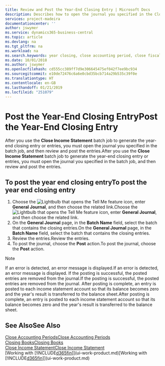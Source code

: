 ```yaml
---
title: Review and Post the Year-End Closing Entry | Microsoft Docs
description: Describes how to open the journal you specified in the Close Income Statement batch job, and then review and post the year-end closing entry.
services: project-madeira
documentationcenter: ''
author: jswymer
ms.service: dynamics365-business-central
ms.topic: article
ms.devlang: na
ms.tgt_pltfrm: na
ms.workload: na
ms.search.keywords: year closing, close accounting period, close fiscal year, bank account detailed trial balance
ms.date: 10/01/2018
ms.author: jswymer
ms.openlocfilehash: cd555cc389ff7d9e306645475ef042f7ee9bc934
ms.sourcegitcommit: e10de72476c6a6e0cbd35bcb714a29b535c39f0e
ms.translationtype: HT
ms.contentlocale: en-GB
ms.lasthandoff: 01/21/2019
ms.locfileid: "251079"
---
```

# <a name="post-the-year-end-closing-entry"></a><span data-ttu-id="b5255-103">Post the Year-End Closing Entry</span><span class="sxs-lookup"><span data-stu-id="b5255-103">Post the Year-End Closing Entry</span></span>
<span data-ttu-id="b5255-104">After you use the **Close Income Statement** batch job to generate the year-end closing entry or entries, you must open the journal you specified in the batch job, and then review and post the entries.</span><span class="sxs-lookup"><span data-stu-id="b5255-104">After you use the **Close Income Statement** batch job to generate the year-end closing entry or entries, you must open the journal you specified in the batch job, and then review and post the entries.</span></span>

## <a name="to-post-the-year-end-closing-entry"></a><span data-ttu-id="b5255-105">To post the year end closing entry</span><span class="sxs-lookup"><span data-stu-id="b5255-105">To post the year end closing entry</span></span>
1. <span data-ttu-id="b5255-106">Choose the ![Lightbulb that opens the Tell Me feature](media/ui-search/search_small.png "Tell me what you want to do") icon, enter **General Journal**, and then choose the related link.</span><span class="sxs-lookup"><span data-stu-id="b5255-106">Choose the ![Lightbulb that opens the Tell Me feature](media/ui-search/search_small.png "Tell me what you want to do") icon, enter **General Journal**, and then choose the related link.</span></span>
2. <span data-ttu-id="b5255-107">On the **General Journal** page, in the **Batch Name** field, select the batch that contains the closing entries.</span><span class="sxs-lookup"><span data-stu-id="b5255-107">On the **General Journal** page, in the **Batch Name** field, select the batch that contains the closing entries.</span></span>
3. <span data-ttu-id="b5255-108">Review the entries.</span><span class="sxs-lookup"><span data-stu-id="b5255-108">Review the entries.</span></span>
4. <span data-ttu-id="b5255-109">To post the journal, choose the **Post** action.</span><span class="sxs-lookup"><span data-stu-id="b5255-109">To post the journal, choose the **Post** action.</span></span>

> [!NOTE]  
>   <span data-ttu-id="b5255-110">If an error is detected, an error message is displayed.</span><span class="sxs-lookup"><span data-stu-id="b5255-110">If an error is detected, an error message is displayed.</span></span> <span data-ttu-id="b5255-111">If the posting is successful, the posted entries are removed from the journal.</span><span class="sxs-lookup"><span data-stu-id="b5255-111">If the posting is successful, the posted entries are removed from the journal.</span></span> <span data-ttu-id="b5255-112">After posting is complete, an entry is posted to each income statement account so that its balance becomes zero and the year's result is transferred to the balance sheet.</span><span class="sxs-lookup"><span data-stu-id="b5255-112">After posting is complete, an entry is posted to each income statement account so that its balance becomes zero and the year's result is transferred to the balance sheet.</span></span>

## <a name="see-also"></a><span data-ttu-id="b5255-113">See Also</span><span class="sxs-lookup"><span data-stu-id="b5255-113">See Also</span></span>
[<span data-ttu-id="b5255-114">Close Accounting Periods</span><span class="sxs-lookup"><span data-stu-id="b5255-114">Close Accounting Periods</span></span>](year-close-account-periods.md)  
[<span data-ttu-id="b5255-115">Closing Books</span><span class="sxs-lookup"><span data-stu-id="b5255-115">Closing Books</span></span>](year-close-books.md)  
[<span data-ttu-id="b5255-116">Close Income Statement</span><span class="sxs-lookup"><span data-stu-id="b5255-116">Close Income Statement</span></span>](year-close-income-statement.md)  
<span data-ttu-id="b5255-117">[Working with [!INCLUDE[d365fin](includes/d365fin_md.md)]](ui-work-product.md)</span><span class="sxs-lookup"><span data-stu-id="b5255-117">[Working with [!INCLUDE[d365fin](includes/d365fin_md.md)]](ui-work-product.md)</span></span>

